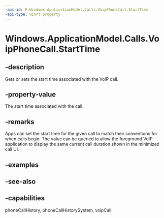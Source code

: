 ```yaml
---
-api-id: P:Windows.ApplicationModel.Calls.VoipPhoneCall.StartTime
-api-type: winrt property
---
```


<!-- Property syntax
public Windows.Foundation.DateTime StartTime { get;  set; }
-->

# Windows.ApplicationModel.Calls.VoipPhoneCall.StartTime

## -description
Gets or sets the start time associated with the VoIP call.

## -property-value
The start time associated with the call.

## -remarks
Apps can set the start time for the given call to match their conventions for when calls begin. The value can be queried to allow the foreground VoIP application to display the same current call duration shown in the minimized call UI.

## -examples

## -see-also

## -capabilities
phoneCallHistory, phoneCallHistorySystem, voipCall
